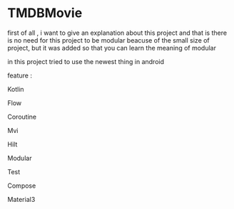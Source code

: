 # TMDBMovie

first of all , i want to give an explanation about this project and that is there is no need for this project to be modular beacuse of the small size of project, but it was added so that you can learn the meaning of modular


in this project tried to use the newest thing in android


feature :

Kotlin 

Flow

Coroutine 

Mvi

Hilt 

Modular

Test 

Compose

Material3
